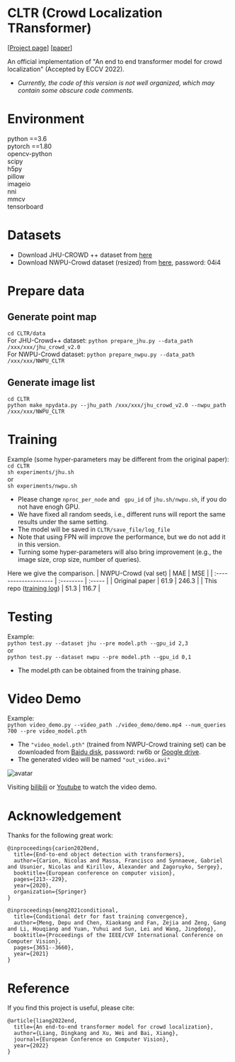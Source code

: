 # CLTR (Crowd Localization TRansformer)

[[Project page](https://dk-liang.github.io/CLTR/)] [[paper](https://arxiv.org/abs/2202.13065)]

An official implementation of "An end to end transformer model for crowd localization" (Accepted by ECCV 2022). 

* *Currently, the code of this version is not well organized, which may contain some obscure code comments.*

# Environment
python ==3.6  
pytorch ==1.80  
opencv-python  
scipy   
h5py   
pillow  
imageio   
nni   
mmcv  
tensorboard  

# Datasets
- Download JHU-CROWD ++ dataset from [here](http://www.crowd-counting.com/)  
- Download NWPU-Crowd dataset (resized) from [here](https://pan.baidu.com/s/1aqiLFU6lo3F_HqeT6wbEjg), password: 04i4

# Prepare data
## Generate point map
```cd CLTR/data```  
For JHU-Crowd++ dataset: ```python prepare_jhu.py --data_path /xxx/xxx/jhu_crowd_v2.0```  
For NWPU-Crowd dataset: ```python prepare_nwpu.py --data_path /xxx/xxx/NWPU_CLTR```

## Generate image list
```cd CLTR```    
```python make_npydata.py --jhu_path /xxx/xxx/jhu_crowd_v2.0 --nwpu_path /xxx/xxx/NWPU_CLTR```

# Training 
Example (some hyper-parameters may be different from the original paper):  
```cd CLTR```  
```sh experiments/jhu.sh```   
or  
```sh experiments/nwpu.sh```   

* Please change ```nproc_per_node``` and ``` gpu_id``` of ```jhu.sh/nwpu.sh```, if you do not have enogh GPU. 
* We have fixed all random seeds, i.e., different runs will report the same results under the same setting.
* The model will be saved in ```CLTR/save_file/log_file```  
* Note that using FPN will improve the performance, but we do not add it in this version.  
* Turning some hyper-parameters will also bring improvement (e.g., the image size, crop size, number of queries).

Here we give the comparison.
| NWPU-Crowd (val set) | MAE | MSE |
| :-------------------- | :-------- | :----- |
| Original paper                   | 61.9   | 246.3     |
| This repo ([training log](./images/NWPU.log))                   | 51.3 | 116.7 |

# Testing
Example:  
```python test.py --dataset jhu --pre model.pth --gpu_id 2,3```   
or  
```python test.py --dataset nwpu --pre model.pth --gpu_id 0,1``` 

* The model.pth can be obtained from the training phase.

# Video Demo
Example:   
```python video_demo.py --video_path ./video_demo/demo.mp4 --num_queries 700 --pre video_model.pth```  

* The ```"video_model.pth"``` (trained from NWPU-Crowd training set) can be downloaded from [Baidu disk](https://pan.baidu.com/s/1ifubiFbj8u63pX3qt3F5rQ), password: rw6b or [Google drive](https://drive.google.com/file/d/1bccQIMeYBrEsgLAbWgxFE2sOsEhE2EKC/view?usp=sharing). 
* The generated video will be named ```"out_video.avi"```  

![avatar](./images/intro.jpeg)  

Visiting [bilibili](https://www.bilibili.com/video/BV1sS4y147YT/) or [Youtube](https://youtu.be/fqFNGMnveVQ) to watch the video demo. 

# Acknowledgement
Thanks for the following great work:
```
@inproceedings{carion2020end,
  title={End-to-end object detection with transformers},
  author={Carion, Nicolas and Massa, Francisco and Synnaeve, Gabriel and Usunier, Nicolas and Kirillov, Alexander and Zagoruyko, Sergey},
  booktitle={European conference on computer vision},
  pages={213--229},
  year={2020},
  organization={Springer}
}
```

```
@inproceedings{meng2021conditional,
  title={Conditional detr for fast training convergence},
  author={Meng, Depu and Chen, Xiaokang and Fan, Zejia and Zeng, Gang and Li, Houqiang and Yuan, Yuhui and Sun, Lei and Wang, Jingdong},
  booktitle={Proceedings of the IEEE/CVF International Conference on Computer Vision},
  pages={3651--3660},
  year={2021}
}
```
# Reference
If you find this project is useful, please cite:
```
@article{liang2022end,
  title={An end-to-end transformer model for crowd localization},
  author={Liang, Dingkang and Xu, Wei and Bai, Xiang},
  journal={European Conference on Computer Vision},
  year={2022}
}
```
